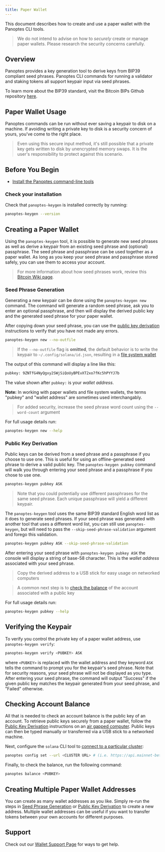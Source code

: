 ```yaml
---
title: Paper Wallet
---
```


This document describes how to create and use a paper wallet with the Panoptes CLI
tools.

> We do not intend to advise on how to _securely_ create or manage paper wallets. Please research the security concerns carefully.

## Overview

Panoptes provides a key generation tool to derive keys from BIP39 compliant seed
phrases. Panoptes CLI commands for running a validator and staking tokens all
support keypair input via seed phrases.

To learn more about the BIP39 standard, visit the Bitcoin BIPs Github repository
[here](https://github.com/bitcoin/bips/blob/master/bip-0039.mediawiki).

## Paper Wallet Usage

Panoptes commands can be run without ever saving a keypair to disk on a machine.
If avoiding writing a private key to disk is a security concern of yours, you've
come to the right place.

> Even using this secure input method, it's still possible that a private key gets written to disk by unencrypted memory swaps. It is the user's responsibility to protect against this scenario.

## Before You Begin

- [Install the Panoptes command-line tools](../cli/install-solana-cli-tools.md)

### Check your installation

Check that `panoptes-keygen` is installed correctly by running:

```bash
panoptes-keygen --version
```

## Creating a Paper Wallet

Using the `panoptes-keygen` tool, it is possible to generate new seed phrases as
well as derive a keypair from an existing seed phrase and (optional) passphrase.
The seed phrase and passphrase can be used together as a paper wallet. As long
as you keep your seed phrase and passphrase stored safely, you can use them to
access your account.

> For more information about how seed phrases work, review this [Bitcoin Wiki page](https://en.bitcoin.it/wiki/Seed_phrase).

### Seed Phrase Generation

Generating a new keypair can be done using the `panoptes-keygen new` command. The
command will generate a random seed phrase, ask you to enter an optional
passphrase, and then will display the derived public key and the generated seed
phrase for your paper wallet.

After copying down your seed phrase, you can use the
[public key derivation](#public-key-derivation) instructions to verify that you
have not made any errors.

```bash
panoptes-keygen new --no-outfile
```

> If the `--no-outfile` flag is **omitted**, the default behavior is to write the keypair to `~/.config/solana/id.json`, resulting in a [file system wallet](file-system-wallet.md)

The output of this command will display a line like this:

```bash
pubkey: 9ZNTfG4NyQgxy2SWjSiQoUyBPEvXT2xo7fKc5hPYYJ7b
```

The value shown after `pubkey:` is your _wallet address_.

**Note:** In working with paper wallets and file system wallets, the terms "pubkey"
and "wallet address" are sometimes used interchangably.

> For added security, increase the seed phrase word count using the `--word-count` argument

For full usage details run:

```bash
panoptes-keygen new --help
```

### Public Key Derivation

Public keys can be derived from a seed phrase and a passphrase if you choose to
use one. This is useful for using an offline-generated seed phrase to
derive a valid public key. The `panoptes-keygen pubkey` command will walk you
through entering your seed phrase and a passphrase if you chose to use one.

```bash
panoptes-keygen pubkey ASK
```

> Note that you could potentially use different passphrases for the same seed phrase. Each unique passphrase will yield a different keypair.

The `panoptes-keygen` tool uses the same BIP39 standard English word list as it
does to generate seed phrases. If your seed phrase was generated with another
tool that uses a different word list, you can still use `panoptes-keygen`, but
will need to pass the `--skip-seed-phrase-validation` argument and forego this
validation.

```bash
panoptes-keygen pubkey ASK --skip-seed-phrase-validation
```

After entering your seed phrase with `panoptes-keygen pubkey ASK` the console
will display a string of base-58 character. This is the _wallet address_
associated with your seed phrase.

> Copy the derived address to a USB stick for easy usage on networked computers

> A common next step is to [check the balance](#checking-account-balance) of the account associated with a public key

For full usage details run:

```bash
panoptes-keygen pubkey --help
```

## Verifying the Keypair

To verify you control the private key of a paper wallet address, use
`panoptes-keygen verify`:

```bash
panoptes-keygen verify <PUBKEY> ASK
```

where `<PUBKEY>` is replaced with the wallet address and they keyword `ASK` tells the
command to prompt you for the keypair's seed phrase. Note that for security
reasons, your seed phrase will not be displayed as you type. After entering your
seed phrase, the command will output "Success" if the given public key matches the
keypair generated from your seed phrase, and "Failed" otherwise.

## Checking Account Balance

All that is needed to check an account balance is the public key of an account.
To retrieve public keys securely from a paper wallet, follow the
[Public Key Derivation](#public-key-derivation) instructions on an
[air gapped computer](<https://en.wikipedia.org/wiki/Air_gap_(networking)>).
Public keys can then be typed manually or transferred via a USB stick to a
networked machine.

Next, configure the `solana` CLI tool to
[connect to a particular cluster](../cli/choose-a-cluster.md):

```bash
panoptes config set --url <CLUSTER URL> # (i.e. https://api.mainnet-beta.panoptes.org)
```

Finally, to check the balance, run the following command:

```bash
panoptes balance <PUBKEY>
```

## Creating Multiple Paper Wallet Addresses

You can create as many wallet addresses as you like. Simply re-run the
steps in [Seed Phrase Generation](#seed-phrase-generation) or
[Public Key Derivation](#public-key-derivation) to create a new address.
Multiple wallet addresses can be useful if you want to transfer tokens between
your own accounts for different purposes.

## Support

Check out our [Wallet Support Page](support.md) for ways to get help.
